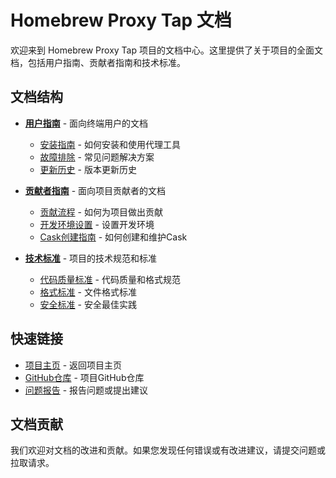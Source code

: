 # Homebrew Proxy Tap 文档

欢迎来到 Homebrew Proxy Tap 项目的文档中心。这里提供了关于项目的全面文档，包括用户指南、贡献者指南和技术标准。

## 文档结构

- **[用户指南](./user-guides/)** - 面向终端用户的文档
  - [安装指南](./user-guides/installation-guide.md) - 如何安装和使用代理工具
  - [故障排除](./user-guides/troubleshooting.md) - 常见问题解决方案
  - [更新历史](./user-guides/changelog.md) - 版本更新历史

- **[贡献者指南](./contributor-guides/)** - 面向项目贡献者的文档
  - [贡献流程](./contributor-guides/contributing.md) - 如何为项目做出贡献
  - [开发环境设置](./contributor-guides/development-setup.md) - 设置开发环境
  - [Cask创建指南](./contributor-guides/cask-creation.md) - 如何创建和维护Cask

- **[技术标准](./technical-standards/)** - 项目的技术规范和标准
  - [代码质量标准](./technical-standards/code-quality-standards.md) - 代码质量和格式规范
  - [格式标准](./technical-standards/format-standards.md) - 文件格式标准
  - [安全标准](./technical-standards/security-standards.md) - 安全最佳实践

## 快速链接

- [项目主页](../README.md) - 返回项目主页
- [GitHub仓库](https://github.com/gandli/homebrew-proxy) - 项目GitHub仓库
- [问题报告](https://github.com/gandli/homebrew-proxy/issues) - 报告问题或提出建议

## 文档贡献

我们欢迎对文档的改进和贡献。如果您发现任何错误或有改进建议，请提交问题或拉取请求。
